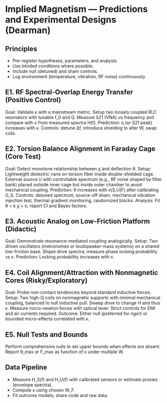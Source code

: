 # Implied Magnetism — Predictions and Experimental Designs (Dearman)

## Principles
- Pre-register hypotheses, parameters, and analysis.
- Use blinded conditions where possible.
- Include null (detuned) and sham controls.
- Log environment (temperature, vibration, RF noise) continuously.

## E1. RF Spectral-Overlap Energy Transfer (Positive Control)
Goal: Validate κ with a mainstream metric. Setup two loosely coupled RLC resonators with tunable f_0 and Q. Measure S21 (VNA) vs frequency and compare with κ from measured spectra H(f). Prediction: η (or S21 peak) increases with κ.
Controls: detune Δf, introduce shielding to alter W, swap coils.

## E2. Torsion Balance Alignment in Faraday Cage (Core Test)
Goal: Detect monotone relationship between χ̃ and deflection θ.
Setup: Lightweight dielectric vane on torsion fiber inside double-shielded cage. External source U with controllable spectrum (e.g., RF noise shaped by filter bank) placed outside inner cage but inside outer chamber to avoid mechanical coupling. Prediction: θ increases with κ(S,U|F) after calibrating G_S.
Controls: detuned spectrum, source-off sham, mechanical vibration injection test, thermal gradient monitoring, randomized blocks.
Analysis: Fit θ = k χ̃ + ε; report CI and Bayes factors.

## E3. Acoustic Analog on Low-Friction Platform (Didactic)
Goal: Demonstrate resonance-mediated coupling analogically.
Setup: Two driven oscillators (metronomes or loudspeaker-mass systems) on a shared low-friction base. Shape drive spectra; measure phase locking probability vs κ. Prediction: Locking probability increases with κ.

## E4. Coil Alignment/Attraction with Nonmagnetic Cores (Risky/Exploratory)
Goal: Probe non-contact tendencies beyond standard inductive forces.
Setup: Two high-Q coils on nonmagnetic supports with minimal mechanical coupling, balanced to null inductive pull. Sweep drive to change H and thus κ. Measure micro-newton forces with optical lever. Strict controls for EMI and air currents required.
Outcome: Either null (preferred for rigor) or bounded micro-effects correlated with κ.

## E5. Null Tests and Bounds
Perform comprehensive nulls to set upper bounds when effects are absent. Report θ_max or F_max as function of κ under multiple W.

## Data Pipeline
- Measure H_S(f) and H_U(f) with calibrated sensors or estimate proxies (envelope spectra).
- Compute κ using chosen W_F.
- Fit outcome models; share code and raw data.


